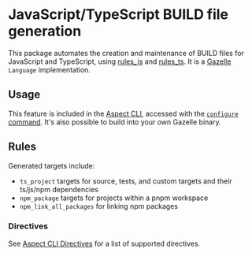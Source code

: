 # JavaScript/TypeScript BUILD file generation

This package automates the creation and maintenance of BUILD files for JavaScript and TypeScript, using [rules_js](https://github.com/aspect-build/rules_js) and [rules_ts](https://github.com/aspect-build/rules_ts). It is a [Gazelle](https://github.com/bazelbuild/bazel-gazelle) `Language` implementation.

## Usage

This feature is included in the [Aspect CLI](https://github.com/aspect-build/aspect-cli), accessed with the [`configure` command](https://docs.aspect.build/cli/commands/aspect_configure).
It's also possible to build into your own Gazelle binary.

## Rules

Generated targets include:

-   `ts_project` targets for source, tests, and custom targets and their ts/js/npm dependencies
-   `npm_package` targets for projects within a pnpm workspace
-   `npm_link_all_packages` for linking npm packages

### Directives

See [Aspect CLI Directives](https://docs.aspect.build/cli/help/directives.md#JavaScript) for a list of supported directives.
